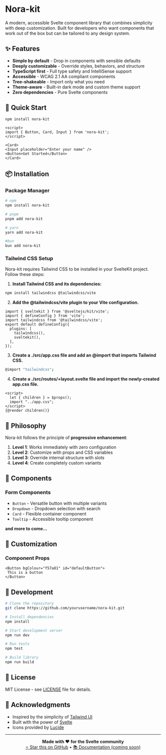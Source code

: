# **Nora-kit**
A modern, accessible Svelte component library that combines simplicity with deep customization. Built for developers who want components that work out of the box but can be tailored to any design system.

## **✨ Features**
- **Simple by default** - Drop in components with sensible defaults
- **Deeply customizable** - Override styles, behaviors, and structure
- **TypeScript first** - Full type safety and IntelliSense support
- **Accessible** - WCAG 2.1 AA compliant components
- **Tree-shakeable** - Import only what you need
- **Theme-aware** - Built-in dark mode and custom theme support
- **Zero dependencies** - Pure Svelte components

## **🚀 Quick Start**
```bash
npm install nora-kit
```

```svelte
<script>
import { Button, Card, Input } from 'nora-kit';
</script>

<Card>
<Input placeholder="Enter your name" />
<Button>Get Started</Button>
</Card>
```

## **📦 Installation**

### **Package Manager**
```bash
# npm
npm install nora-kit

# pnpm
pnpm add nora-kit

# yarn
yarn add nora-kit

#bun
bun add nora-kit
```

### **Tailwind CSS Setup**
Nora-kit requires Tailwind CSS to be installed in your SvelteKit project. Follow these steps:

1. **Install Tailwind CSS and its dependencies:**
```bash
npm install tailwindcss @tailwindcss/vite
```

2. **Add the @tailwindcss/vite plugin to your Vite configuration.**
```svelte
import { sveltekit } from '@sveltejs/kit/vite';
import { defineConfig } from 'vite';
import tailwindcss from '@tailwindcss/vite';
export default defineConfig({
  plugins: [
    tailwindcss(),
    sveltekit(),
  ],
});
```

3. **Create a ./src/app.css file and add an @import that imports Tailwind CSS.**
```bash
@import "tailwindcss";
```

4. **Create a ./src/routes/+layout.svelte file and import the newly-created app.css file.**
```svelte
<script>
  let { children } = $props();
  import "../app.css";
</script>
{@render children()}
```

## **🎯 Philosophy**
Nora-kit follows the principle of **progressive enhancement**:
1. **Level 1**: Works immediately with zero configuration
2. **Level 2**: Customize with props and CSS variables
3. **Level 3**: Override internal structure with slots
4. **Level 4**: Create completely custom variants

## **🧩 Components**
### **Form Components**
- `Button` - Versatile button with multiple variants
- `Dropdown` - Dropdown selection with search
- `Card` - Flexible container component
- `Tooltip` - Accessible tooltip component

**and more to come...**

## **🎨 Customization**
### **Component Props**
```svelte
<Button bgColour="f57a81" id="defaultButton">
 This is a button
</Button>
```

## **🧪 Development**
```bash
# Clone the repository
git clone https://github.com/yourusername/nora-kit.git

# Install dependencies
npm install

# Start development server
npm run dev

# Run tests
npm test

# Build library
npm run build
```

## **📄 License**
MIT License - see [LICENSE](LICENSE) file for details.

## **🙏 Acknowledgments**
- Inspired by the simplicity of [Tailwind UI](https://tailwindui.com)
- Built with the power of [Svelte](https://svelte.dev)
- Icons provided by [Lucide](https://lucide.dev)

---

<div align="center">
<strong>Made with ❤️ for the Svelte community</strong>
</div>

<div align="center">
<a href="https://github.com/coquobxttr/nora-kit">⭐ Star this on GitHub</a> •
<a href="https://nora-kit.dev">📚 Documentation (coming soon)</a>
</div>